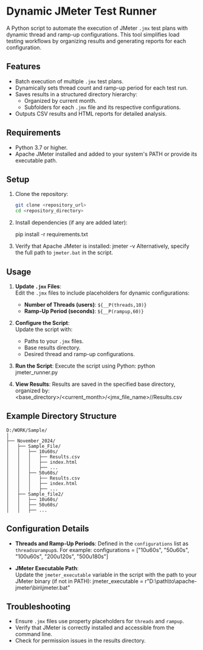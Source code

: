 # Dynamic JMeter Test Runner

A Python script to automate the execution of JMeter `.jmx` test plans with dynamic thread and ramp-up configurations. This tool simplifies load testing workflows by organizing results and generating reports for each configuration.

## Features
- Batch execution of multiple `.jmx` test plans.
- Dynamically sets thread count and ramp-up period for each test run.
- Saves results in a structured directory hierarchy:
  - Organized by current month.
  - Subfolders for each `.jmx` file and its respective configurations.
- Outputs CSV results and HTML reports for detailed analysis.

## Requirements
- Python 3.7 or higher.
- Apache JMeter installed and added to your system's PATH or provide its executable path.

## Setup
1. Clone the repository:
   ```bash
   git clone <repository_url>
   cd <repository_directory>
   ```

2. Install dependencies (if any are added later):

   pip install -r requirements.txt

3. Verify that Apache JMeter is installed:
   jmeter -v
   Alternatively, specify the full path to `jmeter.bat` in the script.

## Usage
1. **Update `.jmx` Files**:  
   Edit the `.jmx` files to include placeholders for dynamic configurations:
   - **Number of Threads (users)**: `${__P(threads,10)}`
   - **Ramp-Up Period (seconds)**: `${__P(rampup,60)}`

2. **Configure the Script**:  
   Update the script with:
   - Paths to your `.jmx` files.
   - Base results directory.
   - Desired thread and ramp-up configurations.

3. **Run the Script**:
   Execute the script using Python:
   python jmeter_runner.py

4. **View Results**:
   Results are saved in the specified base directory, organized by:
   <base_directory>/<current_month>/<jmx_file_name>/<configuration>/Results.csv

## Example Directory Structure
```
D:/WORK/Sample/
│
├── November_2024/
│   ├── Sample_File/
│   │   ├── 10u60s/
│   │   │   ├── Results.csv
│   │   │   ├── index.html
│   │   │   ├── ...
│   │   ├── 50u60s/
│   │   │   ├── Results.csv
│   │   │   ├── index.html
│   │   │   ├── ...
│   ├── Sample_file2/
│   │   ├── 10u60s/
│   │   ├── 50u60s/
│   │   ├── ...
```

## Configuration Details
- **Threads and Ramp-Up Periods**: Defined in the `configurations` list as `threads`u`rampup`s. For example:
  configurations = ["10u60s", "50u60s", "100u60s", "200u120s", "500u180s"]

- **JMeter Executable Path**:  
   Update the `jmeter_executable` variable in the script with the path to your JMeter binary (if not in PATH):
   jmeter_executable = r"D:\path\to\apache-jmeter\bin\jmeter.bat"

## Troubleshooting
- Ensure `.jmx` files use property placeholders for `threads` and `rampup`.
- Verify that JMeter is correctly installed and accessible from the command line.
- Check for permission issues in the results directory.

